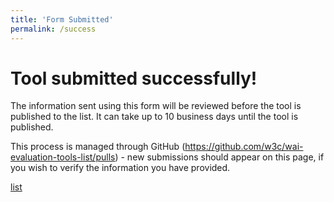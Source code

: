 ```yaml
---
title: 'Form Submitted'
permalink: /success
---
```


# Tool submitted successfully!

The information sent using this form will be reviewed before the tool is published to the list. It can take up to 10 business days until the tool is published.

This process is managed through GitHub (https://github.com/w3c/wai-evaluation-tools-list/pulls) - new submissions should appear on this page, if you wish to verify the information you have provided.

[list](/list-of-evaluation-tools/)